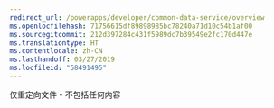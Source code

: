 ```yaml
---
redirect_url: /powerapps/developer/common-data-service/overview
ms.openlocfilehash: 71756615df89898985bc78240a71d10c54b1af00
ms.sourcegitcommit: 212d397284c431f5989dc7b39549e2fc170d447e
ms.translationtype: HT
ms.contentlocale: zh-CN
ms.lasthandoff: 03/27/2019
ms.locfileid: "58491495"
---
```

仅重定向文件 - 不包括任何内容